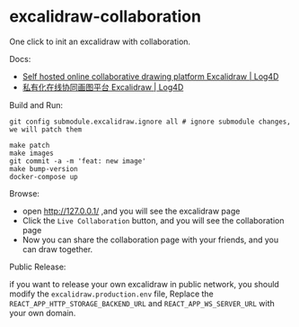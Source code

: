 # excalidraw-collaboration

One click to init an excalidraw with collaboration.

Docs:

- [Self hosted online collaborative drawing platform Excalidraw | Log4D](https://en.blog.alswl.com/2022/10/self-hosted-excalidraw/)
- [私有化在线协同画图平台 Excalidraw | Log4D]( https://blog.alswl.com/2022/10/self-hosted-excalidraw/ )

Build and Run:

```
git config submodule.excalidraw.ignore all # ignore submodule changes, we will patch them

make patch
make images
git commit -a -m 'feat: new image'
make bump-version
docker-compose up
```

Browse:

- open http://127.0.0.1/ ,and you will see the excalidraw page
- Click the `Live Collaboration` button, and you will see the collaboration page
- Now you can share the collaboration page with your friends, and you can draw together.


Public Release:

if you want to release your own excalidraw in public network,
you should modify the `excalidraw.production.env` file,
Replace the `REACT_APP_HTTP_STORAGE_BACKEND_URL` and `REACT_APP_WS_SERVER_URL` with your own domain.